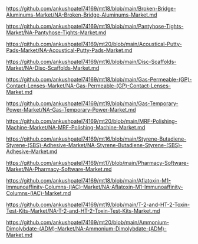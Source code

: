 <p><a href="https://github.com/ankushpatel74169/mt18/blob/main/Broken-Bridge-Aluminums-Market/NA-Broken-Bridge-Aluminums-Market.md">https://github.com/ankushpatel74169/mt18/blob/main/Broken-Bridge-Aluminums-Market/NA-Broken-Bridge-Aluminums-Market.md</a></p><p><a href="https://github.com/ankushpatel74169/mt19/blob/main/Pantyhose-Tights-Market/NA-Pantyhose-Tights-Market.md">https://github.com/ankushpatel74169/mt19/blob/main/Pantyhose-Tights-Market/NA-Pantyhose-Tights-Market.md</a></p><p><a href="https://github.com/ankushpatel74169/mt20/blob/main/Acoustical-Putty-Pads-Market/NA-Acoustical-Putty-Pads-Market.md">https://github.com/ankushpatel74169/mt20/blob/main/Acoustical-Putty-Pads-Market/NA-Acoustical-Putty-Pads-Market.md</a></p><p><a href="https://github.com/ankushpatel74169/mt16/blob/main/Disc-Scaffolds-Market/NA-Disc-Scaffolds-Market.md">https://github.com/ankushpatel74169/mt16/blob/main/Disc-Scaffolds-Market/NA-Disc-Scaffolds-Market.md</a></p><p><a href="https://github.com/ankushpatel74169/mt18/blob/main/Gas-Permeable-(GP)-Contact-Lenses-Market/NA-Gas-Permeable-(GP)-Contact-Lenses-Market.md">https://github.com/ankushpatel74169/mt18/blob/main/Gas-Permeable-(GP)-Contact-Lenses-Market/NA-Gas-Permeable-(GP)-Contact-Lenses-Market.md</a></p><p><a href="https://github.com/ankushpatel74169/mt19/blob/main/Gas-Temporary-Power-Market/NA-Gas-Temporary-Power-Market.md">https://github.com/ankushpatel74169/mt19/blob/main/Gas-Temporary-Power-Market/NA-Gas-Temporary-Power-Market.md</a></p><p><a href="https://github.com/ankushpatel74169/mt20/blob/main/MRF-Polishing-Machine-Market/NA-MRF-Polishing-Machine-Market.md">https://github.com/ankushpatel74169/mt20/blob/main/MRF-Polishing-Machine-Market/NA-MRF-Polishing-Machine-Market.md</a></p><p><a href="https://github.com/ankushpatel74169/mt16/blob/main/Styrene-Butadiene-Styrene-(SBS)-Adhesive-Market/NA-Styrene-Butadiene-Styrene-(SBS)-Adhesive-Market.md">https://github.com/ankushpatel74169/mt16/blob/main/Styrene-Butadiene-Styrene-(SBS)-Adhesive-Market/NA-Styrene-Butadiene-Styrene-(SBS)-Adhesive-Market.md</a></p><p><a href="https://github.com/ankushpatel74169/mt17/blob/main/Pharmacy-Software-Market/NA-Pharmacy-Software-Market.md">https://github.com/ankushpatel74169/mt17/blob/main/Pharmacy-Software-Market/NA-Pharmacy-Software-Market.md</a></p><p><a href="https://github.com/ankushpatel74169/mt18/blob/main/Aflatoxin-M1-Immunoaffinity-Columns-(IAC)-Market/NA-Aflatoxin-M1-Immunoaffinity-Columns-(IAC)-Market.md">https://github.com/ankushpatel74169/mt18/blob/main/Aflatoxin-M1-Immunoaffinity-Columns-(IAC)-Market/NA-Aflatoxin-M1-Immunoaffinity-Columns-(IAC)-Market.md</a></p><p><a href="https://github.com/ankushpatel74169/mt19/blob/main/T-2-and-HT-2-Toxin-Test-Kits-Market/NA-T-2-and-HT-2-Toxin-Test-Kits-Market.md">https://github.com/ankushpatel74169/mt19/blob/main/T-2-and-HT-2-Toxin-Test-Kits-Market/NA-T-2-and-HT-2-Toxin-Test-Kits-Market.md</a></p><p><a href="https://github.com/ankushpatel74169/mt20/blob/main/Ammonium-Dimolybdate-(ADM)-Market/NA-Ammonium-Dimolybdate-(ADM)-Market.md">https://github.com/ankushpatel74169/mt20/blob/main/Ammonium-Dimolybdate-(ADM)-Market/NA-Ammonium-Dimolybdate-(ADM)-Market.md</a></p>
